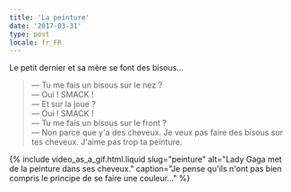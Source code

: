 ```yaml
---
title: 'La peinture'
date: '2017-03-31'
type: post
locale: fr_FR
---
```


Le petit dernier et sa mère se font des bisous…

<!-- more -->

> — Tu me fais un bisous sur le nez ?  
> — Oui ! SMACK !  
> — Et sur la joue ?  
> — Oui ! SMACK !  
> — Tu me fais un bisous sur le front ?  
> — Non parce que y'a des cheveux. Je veux pas faire des bisous sur tes cheveux. J'aime pas trop ta peinture.

{% include video_as_a_gif.html.liquid
slug="peinture"
alt="Lady Gaga met de la peinture dans ses cheveux."
caption="Je pense qu'ils n'ont pas bien compris le principe de se faire une couleur…"
%}
